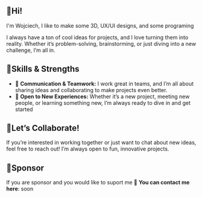 ## 👋Hi!
I'm Wojciech, I like to make some 3D, UX/UI designs, and some programing

<!--If I had to describe myself, I’d say I’m **creative**, **funny**, and **patient**. My brain? Well, it’s like a huge maze where every wall is a different idea waiting to be explored! 🧩💡-->

I always have a ton of cool ideas for projects, and I love turning them into reality. Whether it’s problem-solving, brainstorming, or just diving into a new challenge, I’m all in.

## 🦾Skills & Strengths
- 💬 **Communication & Teamwork:** I work great in teams, and I’m all about sharing ideas and collaborating to make projects even better.
- 🌱 **Open to New Experiences:** Whether it’s a new project, meeting new people, or learning something new, I’m always ready to dive in and get started

## 👥Let’s Collaborate!
If you’re interested in working together or just want to chat about new ideas, feel free to reach out! I’m always open to fun, innovative projects.

## 💚Sponsor 
If you are sponsor and you would like to suport me 📧 **You can contact me here**: soon

<!--📧 You can contact me here: [Your Email]
💼 Or find me on [LinkedIn/GitHub/Twitter/Other Platform]-->
